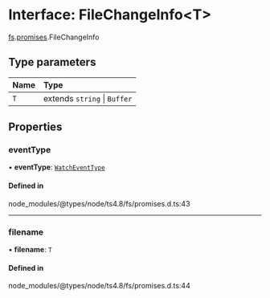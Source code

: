 # Interface: FileChangeInfo<T\>

[fs](../modules/fs.md).[promises](../modules/fs.promises.md).FileChangeInfo

## Type parameters

| Name | Type |
| :------ | :------ |
| `T` | extends `string` \| `Buffer` |

## Properties

### eventType

• **eventType**: [`WatchEventType`](../types/fs.WatchEventType.md)

#### Defined in

node_modules/@types/node/ts4.8/fs/promises.d.ts:43

___

### filename

• **filename**: `T`

#### Defined in

node_modules/@types/node/ts4.8/fs/promises.d.ts:44
